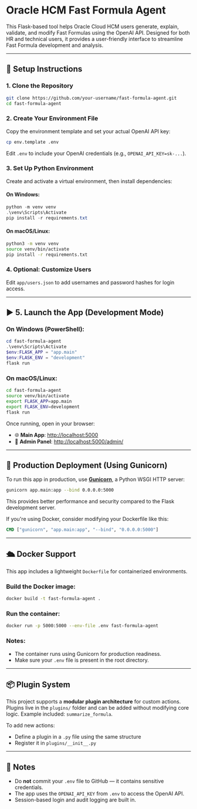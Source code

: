 # Oracle HCM Fast Formula Agent

This Flask-based tool helps Oracle Cloud HCM users generate, explain, validate, and modify Fast Formulas using the OpenAI API. Designed for both HR and technical users, it provides a user-friendly interface to streamline Fast Formula development and analysis.

---

## 🔧 Setup Instructions

### 1. Clone the Repository

```bash
git clone https://github.com/your-username/fast-formula-agent.git
cd fast-formula-agent
````

### 2. Create Your Environment File

Copy the environment template and set your actual OpenAI API key:

```bash
cp env.template .env
```

Edit `.env` to include your OpenAI credentials (e.g., `OPENAI_API_KEY=sk-...`).

### 3. Set Up Python Environment

Create and activate a virtual environment, then install dependencies:

#### On **Windows**:

```powershell
python -m venv venv
.\venv\Scripts\Activate
pip install -r requirements.txt
```

#### On **macOS/Linux**:

```bash
python3 -m venv venv
source venv/bin/activate
pip install -r requirements.txt
```

### 4. Optional: Customize Users

Edit `app/users.json` to add usernames and password hashes for login access.

---

## ▶️ 5. Launch the App (Development Mode)

### On **Windows** (PowerShell):

```powershell
cd fast-formula-agent
.\venv\Scripts\Activate
$env:FLASK_APP = "app.main"
$env:FLASK_ENV = "development"
flask run
```

### On **macOS/Linux**:

```bash
cd fast-formula-agent
source venv/bin/activate
export FLASK_APP=app.main
export FLASK_ENV=development
flask run
```

Once running, open in your browser:

* 🌐 **Main App**: [http://localhost:5000](http://localhost:5000)
* 🔐 **Admin Panel**: [http://localhost:5000/admin/](http://localhost:5000/admin/)

---

## 🚀 Production Deployment (Using Gunicorn)

To run this app in production, use [**Gunicorn**](https://gunicorn.org/), a Python WSGI HTTP server:

```bash
gunicorn app.main:app --bind 0.0.0.0:5000
```

This provides better performance and security compared to the Flask development server.

If you're using Docker, consider modifying your Dockerfile like this:

```dockerfile
CMD ["gunicorn", "app.main:app", "--bind", "0.0.0.0:5000"]
```

---

## 🛳️ Docker Support

This app includes a lightweight `Dockerfile` for containerized environments.

### Build the Docker image:

```bash
docker build -t fast-formula-agent .
```

### Run the container:

```bash
docker run -p 5000:5000 --env-file .env fast-formula-agent
```

### Notes:

* The container runs using Gunicorn for production readiness.
* Make sure your `.env` file is present in the root directory.

---

## 📦 Plugin System

This project supports a **modular plugin architecture** for custom actions. Plugins live in the `plugins/` folder and can be added without modifying core logic. Example included: `summarize_formula`.

To add new actions:

* Define a plugin in a `.py` file using the same structure
* Register it in `plugins/__init__.py`

---

## 🔐 Notes

* Do **not** commit your `.env` file to GitHub — it contains sensitive credentials.
* The app uses the `OPENAI_API_KEY` from `.env` to access the OpenAI API.
* Session-based login and audit logging are built in.